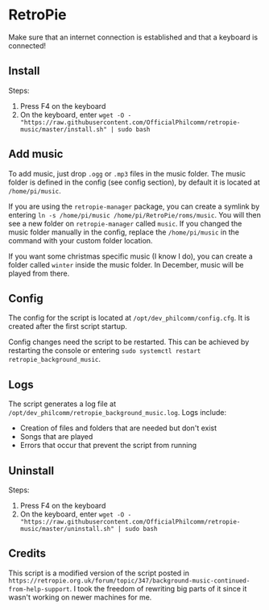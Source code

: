# RetroPie
Make sure that an internet connection is established and that a keyboard is connected!

## Install
Steps:
1. Press F4 on the keyboard
2. On the keyboard, enter `wget -O - "https://raw.githubusercontent.com/OfficialPhilcomm/retropie-music/master/install.sh" | sudo bash`

## Add music
To add music, just drop `.ogg` or `.mp3` files in the music folder. The music folder is defined in the config (see config section), by default it is located at `/home/pi/music`.

If you are using the `retropie-manager` package, you can create a symlink by entering `ln -s /home/pi/music /home/pi/RetroPie/roms/music`. You will then see a new folder on `retropie-manager` called `music`. If you changed the music folder manually in the config, replace the `/home/pi/music` in the command with your custom folder location.

If you want some christmas specific music (I know I do), you can create a folder called `winter` inside the music folder. In December, music will be played from there.

## Config
The config for the script is located at `/opt/dev_philcomm/config.cfg`. It is created after the first script startup.

Config changes need the script to be restarted. This can be achieved by restarting the console or entering `sudo systemctl restart retropie_background_music`.

## Logs
The script generates a log file at `/opt/dev_philcomm/retropie_background_music.log`.
Logs include:
- Creation of files and folders that are needed but don't exist
- Songs that are played
- Errors that occur that prevent the script from running

## Uninstall
Steps:
1. Press F4 on the keyboard
2. On the keyboard, enter `wget -O - "https://raw.githubusercontent.com/OfficialPhilcomm/retropie-music/master/uninstall.sh" | sudo bash`

## Credits
This script is a modified version of the script posted in `https://retropie.org.uk/forum/topic/347/background-music-continued-from-help-support`. I took the freedom of rewriting big parts of it since it wasn't working on newer machines for me.
